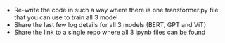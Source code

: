 - Re-write the code in such a way where there is one transformer.py file that you can use to train all 3 model
- Share the last few log details for all 3 models (BERT, GPT and ViT)
- Share the link to a single repo where all 3 ipynb files can be found
